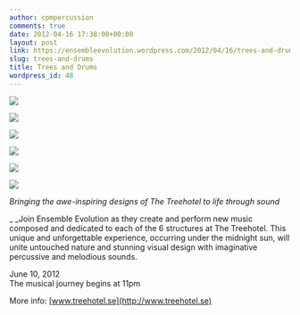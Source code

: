 ```yaml
---
author: cpmpercussion
comments: true
date: 2012-04-16 17:38:00+00:00
layout: post
link: https://ensembleevolution.wordpress.com/2012/04/16/trees-and-drums/
slug: trees-and-drums
title: Trees and Drums
wordpress_id: 48
---
```




  
   ![](https://ensembleevolution.files.wordpress.com/2012/04/36bbc-img.jpg)
  

  
   ![](https://ensembleevolution.files.wordpress.com/2012/04/2d104-img.jpg)
  

  
   ![](https://ensembleevolution.files.wordpress.com/2012/04/70475-img.jpg)
  

  
   ![](https://ensembleevolution.files.wordpress.com/2012/04/fb10d-img.jpg)
  

  
   ![](https://ensembleevolution.files.wordpress.com/2012/04/692d9-img.jpg)
  

  
   ![](https://ensembleevolution.files.wordpress.com/2012/04/b8c9e-img.jpg)
  



_Bringing the awe-inspiring designs of The Treehotel to life through sound_

_ _Join Ensemble Evolution as they create and perform new music composed and dedicated to each of the 6 structures at The Treehotel. This unique and unforgettable experience, occurring under the midnight sun, will unite untouched nature and stunning visual design with imaginative percussive and melodious sounds.

June 10, 2012  
The musical journey begins at 11pm

More info: [www.treehotel.se](http://www.treehotel.se)

